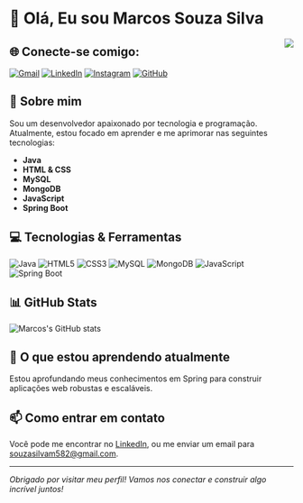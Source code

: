 # 👋 Olá, Eu sou Marcos Souza Silva

<img src="IMG-20240214-WA0102" align="right" />

## 🌐 Conecte-se comigo:
[![Gmail](https://img.shields.io/badge/-Gmail-D14836?style=flat-square&logo=Gmail&logoColor=white)](souzasilvam582@gmail.com)
[![LinkedIn](https://img.shields.io/badge/-LinkedIn-0077B5?style=flat-square&logo=LinkedIn&logoColor=white)](https://www.linkedin.com/feed/?trk=guest_homepage-basic_google-one-tap-submit)
[![Instagram](https://img.shields.io/badge/-Instagram-E4405F?style=flat-square&logo=Instagram&logoColor=white)](https://www.instagram.com/marcosouzss?igsh=eXo1c2tndW1ma2Nx)
[![GitHub](https://img.shields.io/badge/-GitHub-181717?style=flat-square&logo=GitHub&logoColor=white)](https://github.com/MarcosSouzaSilva)

## 🚀 Sobre mim
Sou um desenvolvedor apaixonado por tecnologia e programação. Atualmente, estou focado em aprender e me aprimorar nas seguintes tecnologias:

- **Java**
- **HTML & CSS**
- **MySQL**
- **MongoDB**
- **JavaScript**
- **Spring Boot**

## 💻 Tecnologias & Ferramentas
![Java](https://img.shields.io/badge/-Java-007396?style=flat-square&logo=java&logoColor=white)
![HTML5](https://img.shields.io/badge/-HTML5-E34F26?style=flat-square&logo=html5&logoColor=white)
![CSS3](https://img.shields.io/badge/-CSS3-1572B6?style=flat-square&logo=css3&logoColor=white)
![MySQL](https://img.shields.io/badge/-MySQL-4479A1?style=flat-square&logo=mysql&logoColor=white)
![MongoDB](https://img.shields.io/badge/-MongoDB-47A248?style=flat-square&logo=mongodb&logoColor=white)
![JavaScript](https://img.shields.io/badge/-JavaScript-F7DF1E?style=flat-square&logo=javascript&logoColor=black)
![Spring Boot](https://img.shields.io/badge/-Spring%20Boot-6DB33F?style=flat-square&logo=spring-boot&logoColor=white)

## 📊 GitHub Stats
![Marcos's GitHub stats](https://github-readme-stats.vercel.app/api?username=seugitHub&show_icons=true&theme=dracula)

## 🌱 O que estou aprendendo atualmente
Estou aprofundando meus conhecimentos em Spring para construir aplicações web robustas e escaláveis.

## 📫 Como entrar em contato
Você pode me encontrar no [LinkedIn](https://www.linkedin.com/feed/?trk=guest_homepage-basic_google-one-tap-submit), ou me enviar um email para [souzasilvam582@gmail.com](mailto:souzasilvam582@gmail.com).

---

*Obrigado por visitar meu perfil! Vamos nos conectar e construir algo incrível juntos!*
